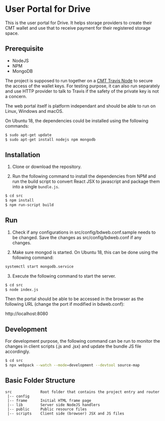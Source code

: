 # User Portal for Drive

This is the user portal for Drive. It helps storage providers to create their CMT wallet and use that to receive payment for their registered storage space.

## Prerequisite

- NodeJS
- NPM
- MongoDB

The project is supposed to run together on a [CMT Travis Node](http://travis-faucet.cybermiles.io/) to secure the access of the wallet keys. For testing purpose, it can also run separately and use HTTP provider to talk to Travis if the safety of the private key is not a concern.

The web portal itself is platform independant and should be able to run on Linux, Windows and macOS.

On Ubuntu 18, the dependencies could be installed using the following commands:
```bash
$ sudo apt-get update
$ sudo apt-get install nodejs npm mongodb
```

## Installation

1. Clone or download the repository.

2. Run the following command to install the dependencies from NPM and run the build script to convert React JSX to javascript and package them into a single `bundle.js`.

```bash
$ cd src
$ npm install
$ npm run-script build
```

## Run

1. Check if any configurations in src/config/bdweb.conf.sample needs to be changed. Save the changes as src/config/bdweb.conf if any changes.

2. Make sure mongod is started. On Ubuntu 18, this can be done using the following command:

```bash
systemctl start mongodb.service
```

3. Execute the following command to start the server.

```bash
$ cd src
$ node index.js
```

Then the portal should be able to be accessed in the browser as the following URL (change the port if modified in bdweb.conf):

http://localhost:8080

## Development

For development purpose, the following command can be run to monitor the changes in client scripts (.js and .jsx) and update the bundle JS file accordingly.

```bash
$ cd src
$ npx webpack --watch --mode=development --devtool source-map
```

## Basic Folder Structure

```
src             Root folder that contains the project entry and router
 |-- config
 |-- frame      Initial HTML frame page
 |-- lib        Server side NodeJS handlers
 |-- public     Public resource files
 |-- scripts    Client side (browser) JSX and JS files
```